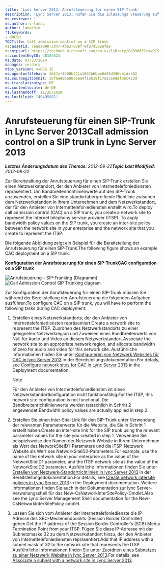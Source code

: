 ```yaml
---
title: 'Lync Server 2013: Anrufsteuerung für einen SIP-Trunk'
description: 'Lync Server 2013: Rufen Sie die Zulassungs Steuerung auf einem SIP-Stamm auf.'
ms.reviewer: ''
ms.author: v-lanac
author: lanachin
f1.keywords:
- NOCSH
TOCTitle: Call admission control on a SIP trunk
ms:assetid: 7eada098-3d47-4be2-839f-8f87d582efe8
ms:mtpsurl: https://technet.microsoft.com/en-us/library/Gg398632(v=OCS.15)
ms:contentKeyID: 48184623
ms.date: 07/23/2014
manager: serdars
mtps_version: v=OCS.15
ms.openlocfilehash: 3667ef4608b221a1607b6bbe0d89d390cb1dd402
ms.sourcegitcommit: 36fee89bb887bea4f18b19f17a8c69daf5bc423d
ms.translationtype: MT
ms.contentlocale: de-DE
ms.lasthandoff: 11/26/2020
ms.locfileid: "49435862"
---
```

# <a name="call-admission-control-on-a-sip-trunk-in-lync-server-2013"></a><span data-ttu-id="4e5f0-103">Anrufsteuerung für einen SIP-Trunk in Lync Server 2013</span><span class="sxs-lookup"><span data-stu-id="4e5f0-103">Call admission control on a SIP trunk in Lync Server 2013</span></span>

<div data-xmlns="http://www.w3.org/1999/xhtml">

<div class="topic" data-xmlns="http://www.w3.org/1999/xhtml" data-msxsl="urn:schemas-microsoft-com:xslt" data-cs="https://msdn.microsoft.com/">

<div data-asp="https://msdn2.microsoft.com/asp">



</div>

<div id="mainSection">

<div id="mainBody"><span data-ttu-id="4e5f0-104">

<span> </span></span><span class="sxs-lookup"><span data-stu-id="4e5f0-104">

<span> </span></span></span>

<span data-ttu-id="4e5f0-105">_**Letztes Änderungsdatum des Themas:** 2012-09-22_</span><span class="sxs-lookup"><span data-stu-id="4e5f0-105">_**Topic Last Modified:** 2012-09-22_</span></span>

<span data-ttu-id="4e5f0-p101">Zur Bereitstellung der Anrufsteuerung für einen SIP-Trunk erstellen Sie einen Netzwerkstandort, der den Anbieter von Internettelefoniediensten repräsentiert. Um Bandbreitenrichtlinienwerte auf den SIP-Trunk anzuwenden, erstellen Sie eine standortübergreifende Richtlinie zwischen dem Netzwerkstandort in Ihrem Unternehmen und dem Netzwerkstandort, der für den Anbieter von Internettelefoniediensten erstellt wird.</span><span class="sxs-lookup"><span data-stu-id="4e5f0-p101">To deploy call admission control (CAC) on a SIP trunk, you create a network site to represent the Internet telephony service provider (ITSP). To apply bandwidth policy values on the SIP trunk, you create an inter-site policy between the network site in your enterprise and the network site that you create to represent the ITSP.</span></span>

<span data-ttu-id="4e5f0-108">Die folgende Abbildung zeigt ein Beispiel für die Bereitstellung der Anrufsteuerung für einen SIP-Trunk.</span><span class="sxs-lookup"><span data-stu-id="4e5f0-108">The following figure shows an example CAC deployment on a SIP trunk.</span></span>

<span data-ttu-id="4e5f0-109">**Konfiguration der Anrufsteuerung für einen SIP-Trunk**</span><span class="sxs-lookup"><span data-stu-id="4e5f0-109">**CAC configuration on a SIP trunk**</span></span>

<span data-ttu-id="4e5f0-110">![Anrufsteuerung – SIP-Trunking (Diagramm)](images/Gg398632.276c0d8f-1dd5-4883-8499-c202399ddbe9(OCS.15).jpg "Anrufsteuerung – SIP-Trunking (Diagramm)")</span><span class="sxs-lookup"><span data-stu-id="4e5f0-110">![Call Admission Control SIP Trunking diagram](images/Gg398632.276c0d8f-1dd5-4883-8499-c202399ddbe9(OCS.15).jpg "Call Admission Control SIP Trunking diagram")</span></span>

<span data-ttu-id="4e5f0-111">Zur Konfiguration der Anrufsteuerung für einen SIP-Trunk müssen Sie während der Bereitstellung der Anrufsteuerung die folgenden Aufgaben ausführen:</span><span class="sxs-lookup"><span data-stu-id="4e5f0-111">To configure CAC on a SIP trunk, you will have to perform the following tasks during CAC deployment:</span></span>

1.  <span data-ttu-id="4e5f0-112">Erstellen eines Netzwerkstandorts, der den Anbieter von Internettelefoniediensten repräsentiert.</span><span class="sxs-lookup"><span data-stu-id="4e5f0-112">Create a network site to represent the ITSP.</span></span> <span data-ttu-id="4e5f0-113">Zuordnen des Netzwerkstandorts zu einer geeigneten Netzwerkregion und Zuweisen eines Bandbreitenwerts von Null für Audio und Video an diesem Netzwerkstandort.</span><span class="sxs-lookup"><span data-stu-id="4e5f0-113">Associate the network site to an appropriate network region, and allocate bandwidth of zero for audio and video for this network site.</span></span> <span data-ttu-id="4e5f0-114">Ausführliche Informationen finden Sie unter [Konfigurieren von Netzwerk Websites für CAC in lync Server 2013](lync-server-2013-configure-network-sites-for-cac.md) in der Bereitstellungsdokumentation.</span><span class="sxs-lookup"><span data-stu-id="4e5f0-114">For details, see [Configure network sites for CAC in Lync Server 2013](lync-server-2013-configure-network-sites-for-cac.md) in the Deployment documentation.</span></span>
    
    <div>
    

    > [!NOTE]  
    > <span data-ttu-id="4e5f0-115">Für den Anbieter von Internettelefoniediensten ist diese Netzwerkstandortkonfiguration nicht funktionsfähig.</span><span class="sxs-lookup"><span data-stu-id="4e5f0-115">For the ITSP, this network site configuration is not functional.</span></span> <span data-ttu-id="4e5f0-116">Die Bandbreitenrichtlinienwerte werden tatsächlich in Schritt 2 angewendet.</span><span class="sxs-lookup"><span data-stu-id="4e5f0-116">Bandwidth policy values are actually applied in step 2.</span></span>

    
    </div>

2.  <span data-ttu-id="4e5f0-117">Erstellen Sie einen Inter-Site-Link für den SIP-Trunk unter Verwendung der relevanten Parameterwerte für die Website, die Sie in Schritt 1 erstellt haben.</span><span class="sxs-lookup"><span data-stu-id="4e5f0-117">Create an inter-site link for the SIP trunk using the relevant parameter values for the site you created in step 1.</span></span> <span data-ttu-id="4e5f0-118">Verwenden Sie beispielsweise den Namen der Netzwerk Website in Ihrem Unternehmen als Wert des NetworkSiteID1-Parameters und die ITSP-Netzwerk Website als Wert des NetworkSiteID2-Parameters.</span><span class="sxs-lookup"><span data-stu-id="4e5f0-118">For example, use the name of the network site in your enterprise as the value of the NetworkSiteID1 parameter, and the ITSP network site as the value of the NetworkSiteID2 parameter.</span></span> <span data-ttu-id="4e5f0-119">Ausführliche Informationen finden Sie unter [Erstellen von Netzwerk-Standortrichtlinien in lync Server 2013](lync-server-2013-create-network-intersite-policies.md) in der Bereitstellungsdokumentation.</span><span class="sxs-lookup"><span data-stu-id="4e5f0-119">For details, see [Create network intersite policies in Lync Server 2013](lync-server-2013-create-network-intersite-policies.md) in the Deployment documentation.</span></span> <span data-ttu-id="4e5f0-120">Weitere Informationen finden Sie auch in der Dokumentation zur lync Server-Verwaltungsshell für das New-CsNetworkInterSitePolicy-Cmdlet.</span><span class="sxs-lookup"><span data-stu-id="4e5f0-120">Also see the Lync Server Management Shell documentation for the New-CsNetworkInterSitePolicy cmdlet.</span></span>

3.  <span data-ttu-id="4e5f0-121">Lassen Sie sich vom Anbieter der Internettelefoniedienste die IP-Adresse des SBC-Medienendpunkts (Session Border Controller) geben.</span><span class="sxs-lookup"><span data-stu-id="4e5f0-121">Get the IP address of the Session Border Controller’s (SCB) Media Termination Point from your ITSP.</span></span> <span data-ttu-id="4e5f0-122">Fügen Sie diese IP-Adresse mit der Subnetzmaske 32 zu dem Netzwerkstandort hinzu, der den Anbieter von Internettelefoniediensten repräsentiert.</span><span class="sxs-lookup"><span data-stu-id="4e5f0-122">Add that IP address with a subnet mask of 32 to the network site that represents the ITSP.</span></span> <span data-ttu-id="4e5f0-123">Ausführliche Informationen finden Sie unter [Zuordnen eines Subnetzes zu einer Netzwerk Website in lync Server 2013](lync-server-2013-associate-a-subnet-with-a-network-site.md).</span><span class="sxs-lookup"><span data-stu-id="4e5f0-123">For details, see [Associate a subnet with a network site in Lync Server 2013](lync-server-2013-associate-a-subnet-with-a-network-site.md).</span></span>

<span data-ttu-id="4e5f0-124"></div>

<span> </span>

</div>

</div>

</span><span class="sxs-lookup"><span data-stu-id="4e5f0-124"></div>

<span> </span>

</div>

</div>

</span></span></div>

